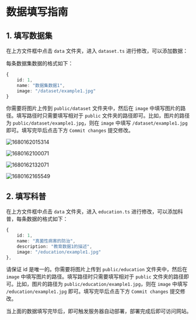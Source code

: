 # 数据填写指南

## 1. 填写数据集

在上方文件框中点击 `data` 文件夹，进入 `dataset.ts` 进行修改，可以添加数据：

每条数据集数据的格式如下：

```ts
{
    id: 1,
    name: "数据集数据1",
    image: "/dataset/example1.jpg"
}
```
你需要将图片上传到 `public/dataset` 文件夹中，然后在 `image` 中填写图片的路径。填写路径时只需要填写相对于 `public` 文件夹的路径即可。比如，图片的路径为 `public/dataset/example1.jpg`，则在 `image` 中填写 `/dataset/example1.jpg` 即可。填写完毕后点击下方 `Commit changes` 提交修改。

![1680162015314](https://user-images.githubusercontent.com/83146544/228764764-b2851830-b16e-4b04-9e5a-44f07d290b4d.png)

![1680162100071](https://user-images.githubusercontent.com/83146544/228765090-fc68dc66-7b99-4a00-83f2-5c74734c6136.png)

![1680162132071](https://user-images.githubusercontent.com/83146544/228765234-b3c4189e-e404-4ee1-bebf-08b05fe757cf.png)

![1680162165549](https://user-images.githubusercontent.com/83146544/228765350-b1f636dd-86d3-41e9-8d45-182487a05662.png)



## 2. 填写科普

在上方文件框中点击 `data` 文件夹，进入 `education.ts` 进行修改，可以添加科普，每条数据的格式如下：

```ts
{
    id: 1,
    name: "真菌性病害的防治",
    description: "教育数据1的描述",
    image: "/education/example1.jpg"
},
```
请保证 id 是唯一的。你需要将图片上传到 `public/education` 文件夹中，然后在 `image` 中填写图片的路径。填写路径时只需要填写相对于 `public` 文件夹的路径即可。比如，图片的路径为 `public/education/example1.jpg`，则在 `image` 中填写 `/education/example1.jpg` 即可。填写完毕后点击下方 `Commit changes` 提交修改。

当上面的数据填写完毕后，即可触发服务器自动部署，部署完成后即可访问网站。
